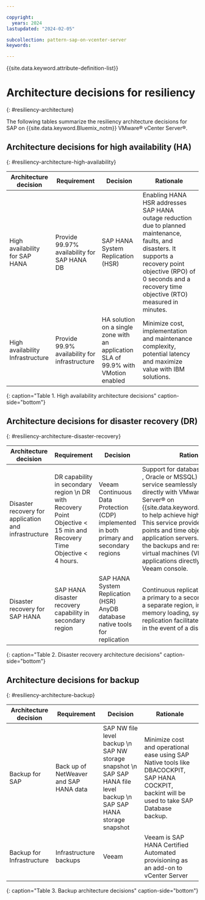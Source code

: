 ```yaml
---

copyright:
  years: 2024
lastupdated: "2024-02-05"

subcollection: pattern-sap-on-vcenter-server
keywords:

---
```


{{site.data.keyword.attribute-definition-list}}

# Architecture decisions for resiliency
{: #resiliency-architecture}

The following tables summarize the resiliency architecture decisions for SAP on {{site.data.keyword.Bluemix_notm}} VMware® vCenter Server®.

## Architecture decisions for high availability (HA)
{: #resiliency-architecture-high-availability}

| Architecture decision | Requirement | Decision | Rationale |
| -------------- | -------------- | -------------- | -------------- |
| High availability for SAP HANA       | Provide 99.97% availability for SAP HANA DB   | SAP HANA System Replication (HSR)                                                  | Enabling HANA HSR addresses SAP HANA outage reduction due to planned maintenance, faults, and disasters. It supports a recovery point objective (RPO) of 0 seconds and a recovery time objective (RTO) measured in minutes. |
| High availability Infrastructure | Provide 99.9% availability for infrastructure | HA solution on a single zone with an application SLA of 99.9% with VMotion enabled | Minimize cost, implementation and maintenance complexity, potential latency and maximize value with IBM solutions.                                                                                                          |
{: caption="Table 1. High availability architecture decisions" caption-side="bottom"}

## Architecture decisions for disaster recovery (DR)
{: #resiliency-architecture-disaster-recovery}

| Architecture decision | Requirement | Decision | Rationale |
| -------------- | -------------- | -------------- | -------------- |
| Disaster recovery for application and infrastructure  | DR capability in secondary region \n  DR with Recovery Point Objective \< 15 min and Recovery Time Objective \< 4 hours. | Veeam Continuous Data Protection (CDP) implemented in both primary and secondary regions                   | Support for databases (SAP HANA , Oracle or MSSQL) \n  Veeam service seamlessly integrates directly with VMware® vCenter Server® on {{site.data.keyword.Bluemix_notm}} to help achieve high availability. This service provides recovery points and time objectives for SAP application servers. Controls both the backups and restores of all virtual machines (VMs) for SAP applications directly from the Veeam console. |
| Disaster recovery for SAP HANA                    | SAP HANA disaster recovery capability in secondary region                                         | SAP HANA System Replication (HSR) AnyDB database native tools for replication | Continuous replication of data from a primary to a secondary system in a separate region, including in-memory loading, system replication facilitates rapid failover in the event of a disaster                                                                                                                                                                               |
{: caption="Table 2. Disaster recovery architecture decisions" caption-side="bottom"}

## Architecture decisions for backup
{: #resiliency-architecture-backup}

| Architecture decision | Requirement | Decision | Rationale |
| -------------- | -------------- | -------------- | -------------- |
| Backup for SAP              | Back up of NetWeaver and SAP HANA data | SAP NW file level backup  \n SAP NW storage snapshot  \n SAP SAP HANA file level backup  \n SAP SAP HANA storage snapshot | Minimize cost and operational ease using SAP Native tools like DBACOCKPIT, SAP HANA COCKPIT, backint will be used to take SAP Database backup. |
| Backup for Infrastructure   | Infrastructure backups                 | Veeam                                                                                                         | Veeam is SAP HANA Certified Automated provisioning as an add-on to vCenter Server                                                              |
{: caption="Table 3. Backup architecture decisions" caption-side="bottom"}
